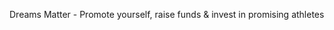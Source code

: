Dreams Matter - Promote yourself, raise funds & invest in promising athletes

<!---
DragoneSPOAT/DragoneSPOAT is a ✨ special ✨ repository because its `README.md` (this file) appears on your GitHub profile.
You can click the Preview link to take a look at your changes.
--->
